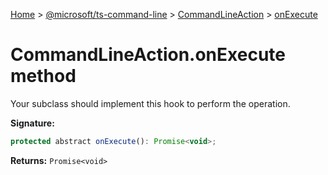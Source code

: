[Home](./index) &gt; [@microsoft/ts-command-line](./ts-command-line.md) &gt; [CommandLineAction](./ts-command-line.commandlineaction.md) &gt; [onExecute](./ts-command-line.commandlineaction.onexecute.md)

# CommandLineAction.onExecute method

Your subclass should implement this hook to perform the operation.

**Signature:**
```javascript
protected abstract onExecute(): Promise<void>;
```
**Returns:** `Promise<void>`

